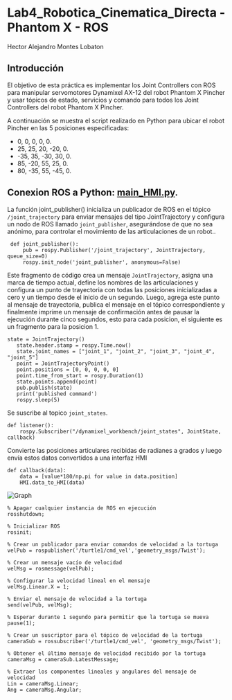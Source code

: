 # Lab4_Robotica_Cinematica_Directa - Phantom X - ROS

Hector Alejandro Montes Lobaton  

## Introducción

El objetivo de esta práctica es implementar los Joint Controllers con ROS para manipular servomotores Dynamixel AX-12 del robot Phantom X Pincher y usar tópicos de estado, servicios y comando para todos los Joint Controllers del robot Phantom X Pincher.

A continuación se muestra el script realizado en Python para ubicar el robot Pincher en las 5 posiciones especificadas:
- 0, 0, 0, 0, 0.
- 25, 25, 20, -20, 0.
- -35, 35, -30, 30, 0.
-  85, -20, 55, 25, 0.
- 80, -35, 55, -45, 0.

## Conexion ROS a Python:  [main_HMI.py](./Python/main_HMI.py).


La función joint_publisher() inicializa un publicador de ROS en el tópico `/joint_trajectory` para enviar mensajes del tipo JointTrajectory y configura un nodo de ROS llamado `joint_publisher`, asegurándose de que no sea anónimo, para controlar el movimiento de las articulaciones de un robot..
```
 def joint_publisher():
     pub = rospy.Publisher('/joint_trajectory', JointTrajectory, queue_size=0)
     rospy.init_node('joint_publisher', anonymous=False)
```
Este fragmento de código crea un mensaje `JointTrajectory`, asigna una marca de tiempo actual, define los nombres de las articulaciones y configura un punto de trayectoria con todas las posiciones inicializadas a cero y un tiempo desde el inicio de un segundo. Luego, agrega este punto al mensaje de trayectoria, publica el mensaje en el tópico correspondiente y finalmente imprime un mensaje de confirmación antes de pausar la ejecución durante cinco segundos, esto para cada posicion, el siguiente es un fragmento para la posicion 1.

```
state = JointTrajectory()
   state.header.stamp = rospy.Time.now()
   state.joint_names = ["joint_1", "joint_2", "joint_3", "joint_4", "joint_5"]
   point = JointTrajectoryPoint()
   point.positions = [0, 0, 0, 0, 0]    
   point.time_from_start = rospy.Duration(1)
   state.points.append(point)
   pub.publish(state)
   print('published command')
   rospy.sleep(5)
```

Se suscribe al topico `joint_states`.

```
def listener():
    rospy.Subscriber("/dynamixel_workbench/joint_states", JointState, callback)
```

Convierte las posiciones articulares recibidas de radianes a grados y luego envía estos datos convertidos a una interfaz HMI
```
def callback(data):
    data = [value*180/np.pi for value in data.position]
    HMI.data_to_HMI(data)
```

![Graph](Graph_mlx)



```
% Apagar cualquier instancia de ROS en ejecución
rosshutdown;

% Inicializar ROS
rosinit;

% Crear un publicador para enviar comandos de velocidad a la tortuga
velPub = rospublisher('/turtle1/cmd_vel','geometry_msgs/Twist');

% Crear un mensaje vacío de velocidad
velMsg = rosmessage(velPub);

% Configurar la velocidad lineal en el mensaje
velMsg.Linear.X = 1;

% Enviar el mensaje de velocidad a la tortuga
send(velPub, velMsg);

% Esperar durante 1 segundo para permitir que la tortuga se mueva
pause(1);

% Crear un suscriptor para el tópico de velocidad de la tortuga
cameraSub = rossubscriber('/turtle1/cmd_vel', 'geometry_msgs/Twist');

% Obtener el último mensaje de velocidad recibido por la tortuga
cameraMsg = cameraSub.LatestMessage;

% Extraer los componentes lineales y angulares del mensaje de velocidad
Lin = cameraMsg.Linear;
Ang = cameraMsg.Angular;
```
